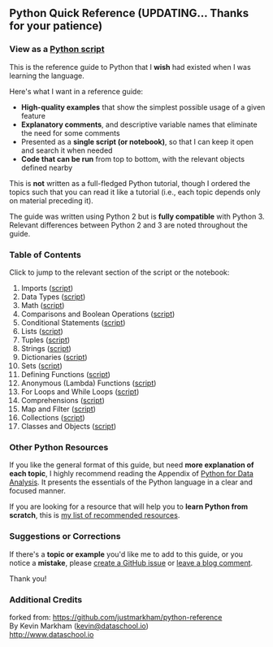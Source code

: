 ## Python Quick Reference (UPDATING... Thanks for your patience)

### View as a [Python script](reference.py)

This is the reference guide to Python that I **wish** had existed when I was learning the language.

Here's what I want in a reference guide:

- **High-quality examples** that show the simplest possible usage of a given feature
- **Explanatory comments**, and descriptive variable names that eliminate the need for some comments
- Presented as a **single script (or notebook)**, so that I can keep it open and search it when needed
- **Code that can be run** from top to bottom, with the relevant objects defined nearby

This is **not** written as a full-fledged Python tutorial, though I ordered the topics such that you can read it like a tutorial (i.e., each topic depends only on material preceding it).

The guide was written using Python 2 but is **fully compatible** with Python 3. Relevant differences between Python 2 and 3 are noted throughout the guide.

### Table of Contents

Click to jump to the relevant section of the script or the notebook:

1. Imports ([script](reference.py#L33))
2. Data Types ([script](reference.py#L57))
3. Math ([script](reference.py#L89))
4. Comparisons and Boolean Operations ([script](reference.py#L107))
5. Conditional Statements ([script](reference.py#L126))
6. Lists ([script](reference.py#L155))
7. Tuples ([script](reference.py#230))
8. Strings ([script](reference.py#L265))
9. Dictionaries ([script](reference.py#L333))
10. Sets ([script](reference.py#L397))
11. Defining Functions ([script](reference.py#L434))
12. Anonymous (Lambda) Functions ([script](reference.py#L498))
13. For Loops and While Loops ([script](reference.py#L519))
14. Comprehensions ([script](reference.py#L563))
15. Map and Filter ([script](reference.py#L629))
16. Collections ([script](reference.py#L649))
17. Classes and Objects ([script](reference.py#L663))

### Other Python Resources

If you like the general format of this guide, but need **more explanation of each topic**, I highly recommend reading the Appendix of [Python for Data Analysis](http://shop.oreilly.com/product/0636920023784.do). It presents the essentials of the Python language in a clear and focused manner.

If you are looking for a resource that will help you to **learn Python from scratch**, this is [my list of recommended resources](https://github.com/justmarkham/DAT8#python-resources).

### Suggestions or Corrections

If there's a **topic or example** you'd like me to add to this guide, or you notice a **mistake**, please [create a GitHub issue](../../issues) or [leave a blog comment](http://www.dataschool.io/python-quick-reference/).

Thank you!

### Additional Credits

forked from:  https://github.com/justmarkham/python-reference   
By Kevin Markham (kevin@dataschool.io)   
http://www.dataschool.io   

